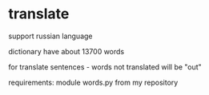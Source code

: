 # translate

support russian language

dictionary have about 13700 words

for translate sentences - words not translated will be "out"

requirements: module words.py from my repository
